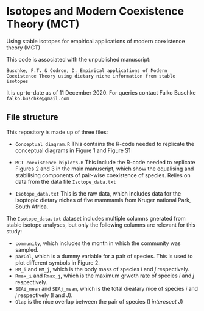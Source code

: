 # Isotopes and Modern Coexistence Theory (MCT)
Using stable isotopes for empirical applications of modern coexistence theory (MCT)

This code is associated with the unpublished manuscript:

`Buschke, F.T. & Codron, D. Empirical applications of Modern Coexistence Theory using dietary niche information from stable isotopes`

It is up-to-date as of 11 December 2020. For queries contact Falko Buschke `falko.buschke@gmail.com`

## File structure

This repository is made up of three files:

* `Conceptual diagram.R`
This contains the R-code needed to replicate the conceptual diagrams in Figure 1 and Figure S1

* `MCT coexistence biplots.R`
This include the R-code needed to replicate Figures 2 and 3 in the main manuscript, which show the equalising and stabilising components of pair-wise coexistence of species. Relies on data from the data file `Isotope_data.txt`

* `Isotope_data.txt`
This is the raw data, which includes data for the isoptopic dietary niches of five mammamls from Kruger national Park, South Africa.

The `Isotope_data.txt` dataset includes multiple columns gnerated from stable isotope analyses, but only the following columns are relevant for this study:

  * `community`, which includes the month in which the community was sampled.
  * `parCol`, which is a dummy variable for a pair of species. This is used to plot different symbols in Figure 2.
  * `BM_i` and `BM_j`, which is the body mass of species *i* and *j* respectively.
  * `Rmax_i` and `Rmax_j`, which is the maximum grwoth rate of species *i* and *j* respectively.
  * `SEAi_mean` and `SEAj_mean`, which is the total dieatary nice of species *i* and *j* respectively (I and J).
  * `Olap` is the nice overlap between the pair of species (I *interesect* J)
  

